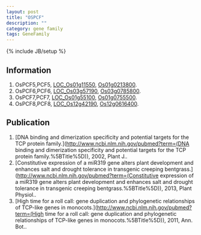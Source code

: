 ```yaml
---
layout: post
title: "OSPCF"
description: ""
category: gene family
tags: GeneFamily
---
```

{% include JB/setup %}

## Information
1. OsPCF5,PCF5, [LOC_Os01g11550](http://rice.plantbiology.msu.edu/cgi-bin/ORF_infopage.cgi?orf=LOC_Os01g11550), [Os01g0213800](http://rapdb.dna.affrc.go.jp/viewer/gbrowse_details/irgsp1?name=Os01g0213800).
2. OsPCF6,PCF6, [LOC_Os03g57190](http://rice.plantbiology.msu.edu/cgi-bin/ORF_infopage.cgi?orf=LOC_Os03g57190), [Os03g0785800](http://rapdb.dna.affrc.go.jp/viewer/gbrowse_details/irgsp1?name=Os03g0785800).
3. OsPCF7,PCF7, [LOC_Os01g55100](http://rice.plantbiology.msu.edu/cgi-bin/ORF_infopage.cgi?orf=LOC_Os01g55100), [Os01g0755500](http://rapdb.dna.affrc.go.jp/viewer/gbrowse_details/irgsp1?name=Os01g0755500).
4. OsPCF8,PCF8, [LOC_Os12g42190](http://rice.plantbiology.msu.edu/cgi-bin/ORF_infopage.cgi?orf=LOC_Os12g42190), [Os12g0616400](http://rapdb.dna.affrc.go.jp/viewer/gbrowse_details/irgsp1?name=Os12g0616400).

## Publication
1. [DNA binding and dimerization specificity and potential targets for the TCP protein family.](http://www.ncbi.nlm.nih.gov/pubmed?term=(DNA binding and dimerization specificity and potential targets for the TCP protein family.%5BTitle%5D)), 2002, Plant J..
2. [Constitutive expression of a miR319 gene alters plant development and enhances salt and drought tolerance in transgenic creeping bentgrass.](http://www.ncbi.nlm.nih.gov/pubmed?term=(Constitutive expression of a miR319 gene alters plant development and enhances salt and drought tolerance in transgenic creeping bentgrass.%5BTitle%5D)), 2013, Plant Physiol..
3. [High time for a roll call: gene duplication and phylogenetic relationships of TCP-like genes in monocots.](http://www.ncbi.nlm.nih.gov/pubmed?term=(High time for a roll call: gene duplication and phylogenetic relationships of TCP-like genes in monocots.%5BTitle%5D)), 2011, Ann. Bot..


